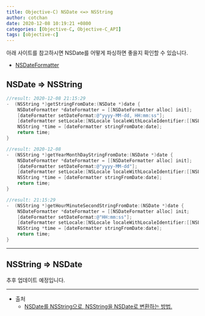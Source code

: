 ```yaml
---
title: Objective-C) NSDate <=> NSString 
author: cotchan 
date: 2020-12-08 10:19:21 +0800 
categories: [Objective-C, Objective-C_API]
tags: [objective-c] 
---
```


아래 사이트를 참고하시면 NSDate를 어떻게 파싱하면 좋을지 확인할 수 있습니다.         
+ [NSDateFormatter](https://nsdateformatter.com/)


## NSDate => NSString

```objective-c
//result: 2020-12-08 21:15:29
-  (NSString *)getStringFromDate:(NSDate *)date {
    NSDateFormatter *dateFormatter = [[NSDateFormatter alloc] init];
    [dateFormatter setDateFormat:@"yyyy-MM-dd, HH:mm:ss"];
    [dateFormatter setLocale:[NSLocale localeWithLocaleIdentifier:[[NSLocale preferredLanguages] objectAtIndex:0]]];
    NSString *time = [dateFormatter stringFromDate:date];
    return time;
}
```

```objective-c
//result: 2020-12-08
-  (NSString *)getYearMonthDayStringFromDate:(NSDate *)date {
    NSDateFormatter *dateFormatter = [[NSDateFormatter alloc] init];
    [dateFormatter setDateFormat:@"yyyy-MM-dd"];
    [dateFormatter setLocale:[NSLocale localeWithLocaleIdentifier:[[NSLocale preferredLanguages] objectAtIndex:0]]];
    NSString *time = [dateFormatter stringFromDate:date];
    return time;
}
```

```objective-c
//result: 21:15:29
-  (NSString *)getHourMinuteSecondStringFromDate:(NSDate *)date {
    NSDateFormatter *dateFormatter = [[NSDateFormatter alloc] init;
    [dateFormatter setDateFormat:@"HH:mm:ss"];
    [dateFormatter setLocale:[NSLocale localeWithLocaleIdentifier:[[NSLocale preferredLanguages] objectAtIndex:0]]];
    NSString *time = [dateFormatter stringFromDate:date];
    return time;
}
```


---


## NSString => NSDate

추후 업데이트 예정입니다.    


---

+ 출처
	+ [NSDate를 NSString으로, NSString을 NSDate로 변환하는 방법.](https://entusapps.com/entry/NSDate%EB%A5%BC-NSString%EC%9C%BC%EB%A1%9C-NSString%EC%9D%84-NSDate%EB%A1%9C-%EB%B3%80%ED%99%98%ED%95%98%EB%8A%94-%EB%B0%A9%EB%B2%95)
	
